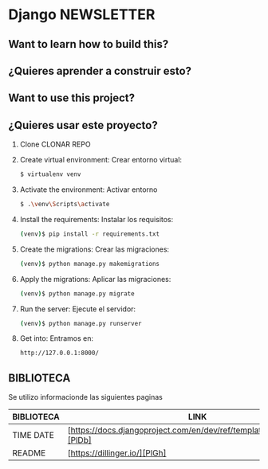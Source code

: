 # Django NEWSLETTER

## Want to learn how to build this?
## ¿Quieres aprender a construir esto?

## Want to use this project?
## ¿Quieres usar este proyecto?

1. Clone
    CLONAR REPO

1. Create virtual environment:
Crear entorno virtual:

    ```sh
    $ virtualenv venv
    ```

1. Activate the environment:
Activar entorno
    ```sh
    $ .\venv\Scripts\activate  
    ```

1. Install the requirements:
Instalar los requisitos:

    ```sh
    (venv)$ pip install -r requirements.txt
    ```

1. Create the migrations:
Crear las migraciones:

    ```sh
    (venv)$ python manage.py makemigrations
    ```

1. Apply the migrations:
Aplicar las migraciones:

    ```sh
    (venv)$ python manage.py migrate
    ```

1. Run the server:
Ejecute el servidor:

    ```sh
    (venv)$ python manage.py runserver
    ```
1. Get into:
Entramos en:
    ```sh
    http://127.0.0.1:8000/ 
    ```


## BIBLIOTECA
Se utilizo informacionde las siguientes paginas

| BIBLIOTECA | LINK |
| ------ | ------ |
| TIME DATE | [https://docs.djangoproject.com/en/dev/ref/templates/builtins/#date][PlDb] |
| README | [https://dillinger.io/][PlGh] |
